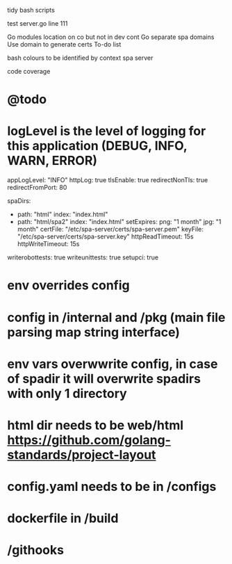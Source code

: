 tidy bash scripts

test server.go line 111

Go modules location on co but not in dev cont
Go separate spa domains
Use domain to generate certs
To-do list


bash colours to be identified by context spa server


code coverage


# @todo
# logLevel is the level of logging for this application (DEBUG, INFO, WARN, ERROR)
appLogLevel: "INFO"
httpLog: true
tlsEnable: true
redirectNonTls: true
redirectFromPort: 80

spaDirs:
  - path: "html"
    index: "index.html"
  - path: "html/spa2"
    index: "index.html"
setExpires:
  png: "1 month"
  jpg: "1 month"
certFile: "/etc/spa-server/certs/spa-server.pem"
keyFile: "/etc/spa-server/certs/spa-server.key"
httpReadTimeout: 15s
httpWriteTimeout: 15s


writerobottests: true
writeunittests: true
setupci: true



# env overrides config
# config in /internal  and /pkg (main file parsing map string interface)
# env vars overwwrite config, in case of spadir it will overwrite spadirs with only 1 directory
# html dir needs to be web/html https://github.com/golang-standards/project-layout
# config.yaml needs to be in /configs
# dockerfile in /build
# /githooks
